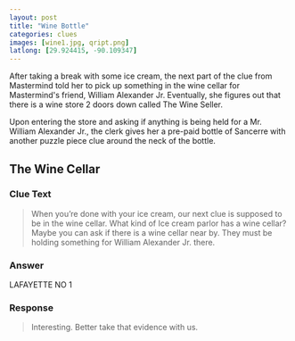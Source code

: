 ```yaml
---
layout: post
title: "Wine Bottle"
categories: clues
images: [wine1.jpg, qript.png]
latlong: [29.924415, -90.109347]
---
```


After taking a break with some ice cream, the next part of the clue from Mastermind told her to pick up something in the wine cellar for Mastermind's friend, William Alexander Jr. Eventually, she figures out that there is a wine store 2 doors down called The Wine Seller. 

Upon entering the store and asking if anything is being held for a Mr. William Alexander Jr., the clerk gives her a pre-paid bottle of Sancerre with another puzzle piece clue around the neck of the bottle.

<!--excerpt-->

## The Wine Cellar

### Clue Text
>When you’re done with your ice cream, our next clue is supposed to be in the wine cellar. What kind of Ice cream parlor has a wine cellar? Maybe you can ask if there is a wine cellar near by. They must be holding something for William Alexander Jr. there.

### Answer
LAFAYETTE NO 1

### Response
>Interesting. Better take that evidence with us.
